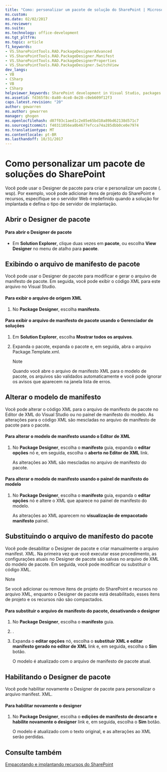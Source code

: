 ```yaml
---
title: "Como: personalizar um pacote de solução do SharePoint | Microsoft Docs"
ms.custom: 
ms.date: 02/02/2017
ms.reviewer: 
ms.suite: 
ms.technology: office-development
ms.tgt_pltfrm: 
ms.topic: article
f1_keywords:
- VS.SharePointTools.RAD.PackageDesignerAdvanced
- VS.SharePointTools.RAD.PackageDesigner.Manifest
- VS.SharePointTools.RAD.PackageDesignerProperties
- VS.SharePointTools.RAD.PackageDesigner.SwitchView
dev_langs:
- VB
- CSharp
- VB
- CSharp
helpviewer_keywords: SharePoint development in Visual Studio, packages
ms.assetid: fd365f8c-8a80-4ce8-8e28-c0eb609f12f3
caps.latest.revision: "20"
author: gewarren
ms.author: gewarren
manager: ghogen
ms.openlocfilehash: d07f03c1aed1c2e85e65bd10a89bd62138d571c7
ms.sourcegitcommit: f40311056ea0b4677efcca74a285dbb0ce0e7974
ms.translationtype: MT
ms.contentlocale: pt-BR
ms.lasthandoff: 10/31/2017
---
```

# <a name="how-to-customize-a-sharepoint-solution-package"></a>Como personalizar um pacote de soluções do SharePoint
  Você pode usar o Designer de pacote para criar e personalizar um pacote (. wsp). Por exemplo, você pode adicionar itens de projeto do SharePoint e recursos, especifique se o servidor Web é redefinido quando a solução for implantada e defina o tipo de servidor de implantação.  
  
## <a name="opening-the-package-designer"></a>Abrir o Designer de pacote  
  
#### <a name="to-open-the-package-designer"></a>Para abrir o Designer de pacote  
  
-   Em **Solution Explorer**, clique duas vezes em **pacote**, ou escolha **View Designer** no menu de atalho para **pacote**.  
  
## <a name="viewing-the-packaged-manifest-file"></a>Exibindo o arquivo de manifesto de pacote  
 Você pode usar o Designer de pacote para modificar e gerar o arquivo de manifesto de pacote. Em seguida, você pode exibir o código XML para este arquivo no Visual Studio.  
  
#### <a name="to-view-the-xml-source-file"></a>Para exibir o arquivo de origem XML  
  
1.  No **Package Designer**, escolha **manifesto**.  
  
#### <a name="to-view-the-packaged-manifest-file-by-using-solution-explorer"></a>Para exibir o arquivo de manifesto de pacote usando o Gerenciador de soluções  
  
1.  Em **Solution Explorer**, escolha **Mostrar todos os arquivos**.  
  
2.  Expanda o pacote, expanda o pacote e, em seguida, abra o arquivo Package.Template.xml.  
  
    > [!NOTE]  
    >  Quando você abre o arquivo de manifesto XML para o modelo de pacote, os arquivos são validados automaticamente e você pode ignorar os avisos que aparecem na janela lista de erros.  
  
## <a name="changing-the-manifest-template"></a>Alterar o modelo de manifesto  
 Você pode alterar o código XML para o arquivo de manifesto de pacote no Editor de XML do Visual Studio ou no painel de manifesto do modelo. As alterações para o código XML são mescladas no arquivo de manifesto de pacote para o pacote.  
  
#### <a name="to-change-the-manifest-template-by-using-the-xml-editor"></a>Para alterar o modelo de manifesto usando o Editor de XML  
  
1.  No **Package Designer**, escolha o **manifesto** guia, expanda o **editar opções** nó e, em seguida, escolha o **aberto no Editor de XML** link.  
  
     As alterações ao XML são mescladas no arquivo de manifesto do pacote.  
  
#### <a name="to-change-the-manifest-template-by-using-the-manifest-template-pane"></a>Para alterar o modelo de manifesto usando o painel de manifesto do modelo  
  
1.  No **Package Designer**, escolha o **manifesto** guia, expanda o **editar opções** nó e altere o XML que aparece no painel de manifesto do modelo.  
  
     As alterações ao XML aparecem no **visualização de empacotado manifesto** painel.  
  
## <a name="overwriting-the-packaged-manifest-file"></a>Substituindo o arquivo de manifesto do pacote  
 Você pode desabilitar o Designer de pacote e criar manualmente o arquivo manifest. XML. Na primeira vez que você executar esse procedimento, as configurações atuais no Designer de pacote são salvas no arquivo de XML do modelo de pacote. Em seguida, você pode modificar ou substituir o código XML.  
  
> [!NOTE]  
>  Se você adicionar ou remove itens de projeto do SharePoint e recursos no arquivo XML, enquanto o Designer de pacote está desabilitado, esses itens de projeto e os recursos não são compactados.  
  
#### <a name="to-overwrite-packaged-manifest-file-by-disabling-the-designer"></a>Para substituir o arquivo de manifesto do pacote, desativando o designer  
  
1.  No **Package Designer**, escolha o **manifesto** guia.  
  
2.  .  
  
3.  Expanda o **editar opções** nó, escolha o **substituir XML e editar manifesto gerado no editor de XML** link e, em seguida, escolha o **Sim** botão.  
  
     O modelo é atualizado com o arquivo de manifesto de pacote atual.  
  
## <a name="enabling-the-package-designer"></a>Habilitando o Designer de pacote  
 Você pode habilitar novamente o Designer de pacote para personalizar o arquivo manifest. XML.  
  
#### <a name="to-re-enable-the-designer"></a>Para habilitar novamente o designer  
  
1.  No **Package Designer**, escolha o **edições de manifesto de descarte e habilite novamente o designer** link e, em seguida, escolha o **Sim** botão.  
  
     O modelo é atualizado com o texto original, e as alterações ao XML serão perdidas.  
  
## <a name="see-also"></a>Consulte também  
 [Empacotando e implantando recursos do SharePoint](../sharepoint/packaging-and-deploying-sharepoint-solutions.md)  
  
  